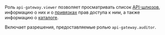 Роль `api-gateway.viewer` позволяет просматривать список [API-шлюзов](../../api-gateway/concepts/index.md), информацию о них и о [привязках](../../iam/concepts/access-control/index.md#access-bindings) прав доступа к ним, а также информацию о [каталоге](../../resource-manager/concepts/resources-hierarchy.md#folder).

Включает разрешения, предоставляемые ролью `api-gateway.auditor`.
